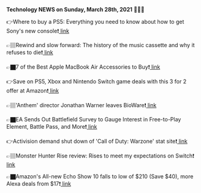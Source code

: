 <b>Technology NEWS on Sunday, March 28th, 2021</b> 📡📡📡 

👉Where to buy a PS5: Everything you need to know about how to get Sony's new console❗️<a href='https://techblock.club/?p=10938'> link</a>

👉🏽Rewind and slow forward: The history of the music cassette and why it refuses to die❗️<a href='https://techblock.club/?p=10940'> link</a>

👉🏿7 of the Best Apple MacBook Air Accessories to Buy❗️<a href='https://techblock.club/?p=10942'> link</a>

👉Save on PS5, Xbox and Nintendo Switch game deals with this 3 for 2 offer at Amazon❗️<a href='https://techblock.club/?p=10944'> link</a>

👉🏽'Anthem' director Jonathan Warner leaves BioWare❗️<a href='https://techblock.club/?p=10946'> link</a>

👉🏿EA Sends Out Battlefield Survey to Gauge Interest in Free-to-Play Element, Battle Pass, and More❗️<a href='https://techblock.club/?p=10948'> link</a>

👉Activision demand shut down of 'Call of Duty: Warzone' stat site❗️<a href='https://techblock.club/?p=10950'> link</a>

👉🏽Monster Hunter Rise review: Rises to meet my expectations on Switch❗️<a href='https://techblock.club/?p=10952'> link</a>

👉🏿Amazon's All-new Echo Show 10 falls to low of $210 (Save $40), more Alexa deals from $17❗️<a href='https://techblock.club/?p=10954'> link</a>

